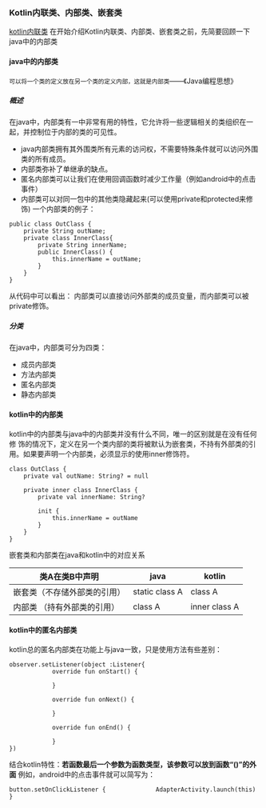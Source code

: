 ### Kotlin内联类、内部类、嵌套类
[kotlin内联类](https://blog.csdn.net/u013064109/article/details/84866092)
在开始介绍Kotlin内联类、内部类、嵌套类之前，先简要回顾一下java中的内部类
#### java中的内部类
`可以将一个类的定义放在另一个类的定义内部，这就是内部类`——《Java编程思想》
##### 概述
在java中，内部类有一中非常有用的特性，它允许将一些逻辑相关的类组织在一起，并控制位于内部的类的可见性。

* java内部类拥有其外围类所有元素的访问权，不需要特殊条件就可以访问外围类的所有成员。
* 内部类弥补了单继承的缺点。
* 匿名内部类可以让我们在使用回调函数时减少工作量（例如android中的点击事件）
* 内部类可以对同一包中的其他类隐藏起来(可以使用private和protected来修饰)
一个内部类的例子：
```
public class OutClass {
    private String outName;
    private class InnerClass{
        private String innerName;
        public InnerClass() {
            this.innerName = outName;
        }
    }
}
```
从代码中可以看出：
内部类可以直接访问外部类的成员变量，而内部类可以被private修饰。
##### 分类
在java中，内部类可分为四类：

* 成员内部类
* 方法内部类
* 匿名内部类
* 静态内部类
#### kotlin中的内部类
kotlin中的内部类与java中的内部类并没有什么不同，唯一的区别就是在没有任何修  饰的情况下，定义在另一个类内部的类将被默认为嵌套类，不持有外部类的引用。如果要声明一个内部类，必须显示的使用inner修饰符。
```
class OutClass {
    private val outName: String? = null

    private inner class InnerClass {
        private val innerName: String?

        init {
            this.innerName = outName
        }
    }
}
```
嵌套类和内部类在java和kotlin中的对应关系

| 类A在类B中声明 |java  | kotlin |
| --- | --- | --- |
| 嵌套类（不存储外部类的引用） |static class A|  class A|
| 内部类 （持有外部类的引用）| class A  | inner class A |
#### kotlin中的匿名内部类
kotlin总的匿名内部类在功能上与java一致，只是使用方法有些差别：
```
observer.setListener(object :Listener{
            override fun onStart() {
                
            }

            override fun onNext() {
                
            }

            override fun onEnd() {
                
            }
})
```
结合kotlin特性：**若函数最后一个参数为函数类型，该参数可以放到函数“()”的外面**
例如，android中的点击事件就可以简写为：
```
button.setOnClickListener {              AdapterActivity.launch(this)
}
```
